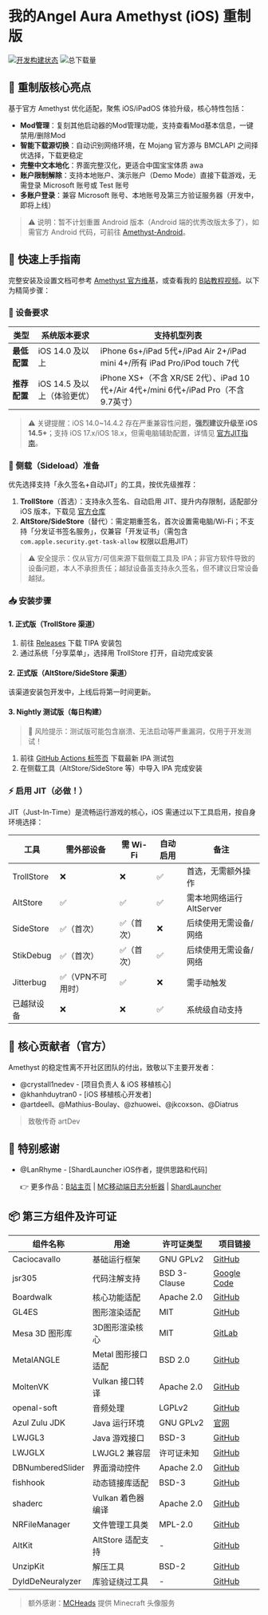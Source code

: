 # 我的Angel Aura Amethyst (iOS) 重制版
[![开发构建状态](https://github.com/herbrine8403/Amethyst-iOS-MyRemastered/actions/workflows/development.yml/badge.svg?branch=main)](.github/workflows/development.yml)
![总下载量](https://img.shields.io/github/downloads/herbrine8403/Amethyst-iOS-MyRemastered/total?style=flat-square&color=00a82a)

## 🌟 重制版核心亮点
基于官方 Amethyst 优化适配，聚焦 iOS/iPadOS 体验升级，核心特性包括：
- **Mod管理**：复刻其他启动器的Mod管理功能，支持查看Mod基本信息，一键禁用/删除Mod
- **智能下载源切换**：自动识别网络环境，在 Mojang 官方源与 BMCLAPI 之间择优选择，下载更稳定
- **完整中文本地化**：界面完整汉化，更适合中国宝宝体质 awa
- **账户限制解除**：支持本地账户、演示账户（Demo Mode）直接下载游戏，无需登录 Microsoft 账号或 Test 账号
- **多账户登录**：兼容 Microsoft 账号、本地账号及第三方验证服务器（开发中，即将上线）

> ⚠️ 说明：暂不计划重置 Android 版本（Android 端的优秀改版太多了），如需官方 Android 代码，可前往 [Amethyst-Android](https://github.com/AngelAuraMC/Amethyst-Android)。


## 🚀 快速上手指南
完整安装及设置文档可参考 [Amethyst 官方维基](https://wiki.angelauramc.dev/wiki/getting_started/INSTALL.html#ios)，或查看我的 [B站教程视频](https://b23.tv/KyxZr12)。以下为精简步骤：


### 📱 设备要求
| 类型       | 系统版本要求                | 支持机型列表                                                                 |
|------------|-----------------------------|------------------------------------------------------------------------------|
| **最低配置** | iOS 14.0 及以上             | iPhone 6s+/iPad 5代+/iPad Air 2+/iPad mini 4+/所有 iPad Pro/iPod touch 7代 |
| **推荐配置** | iOS 14.5 及以上（体验更优） | iPhone XS+（不含 XR/SE 2代）、iPad 10代+/Air 4代+/mini 6代+/iPad Pro（不含9.7英寸） |

> ⚠️ 关键提醒：iOS 14.0~14.4.2 存在严重兼容性问题，**强烈建议升级至 iOS 14.5+**；支持 iOS 17.x/iOS 18.x，但需电脑辅助配置，详情见 [官方JIT指南](https://wiki.angelauramc.dev/wiki/faq/ios/JIT.html#what-are-the-methods-to-enable-jit)。


### 🔧 侧载（Sideload）准备
优先选择支持「永久签名+自动JIT」的工具，按优先级推荐：
1. **TrollStore**（首选）：支持永久签名、自动启用 JIT、提升内存限制，适配部分 iOS 版本，下载见 [官方仓库](https://github.com/opa334/TrollStore)
2. **AltStore/SideStore**（替代）：需定期重签名，首次设置需电脑/Wi-Fi；不支持「分发证书签名服务」，仅兼容「开发证书」（需包含 `com.apple.security.get-task-allow` 权限以启用JIT）

> ⚠️ 安全提示：仅从官方/可信来源下载侧载工具及 IPA；非官方软件导致的设备问题，本人不承担责任；越狱设备虽支持永久签名，但不建议日常设备越狱。


### 📥 安装步骤
#### 1. 正式版（TrollStore 渠道）
1. 前往 [Releases](https://github.com/herbrine8403/Amethyst-iOS-MyRemastered/releases) 下载 TIPA 安装包
2. 通过系统「分享菜单」，选择用 TrollStore 打开，自动完成安装

#### 2. 正式版（AltStore/SideStore 渠道）
该渠道安装包开发中，上线后将第一时间更新。

#### 3. Nightly 测试版（每日构建）
> 🔴 风险提示：测试版可能包含崩溃、无法启动等严重漏洞，仅用于开发测试！
1. 前往 [GitHub Actions 标签页](https://github.com/herbrine8403/Amethyst-iOS-MyRemastered/actions) 下载最新 IPA 测试包
2. 在侧载工具（AltStore/SideStore 等）中导入 IPA 完成安装


### ⚡ 启用 JIT（必做！）
JIT（Just-In-Time）是流畅运行游戏的核心，iOS 需通过以下工具启用，按自身环境选择：

| 工具         | 需外部设备 | 需 Wi-Fi | 自动启用 | 备注                     |
|--------------|------------|----------|----------|--------------------------|
| TrollStore   | ❌         | ❌       | ✅       | 首选，无需额外操作       |
| AltStore     | ✅         | ✅       | ✅       | 需本地网络运行 AltServer |
| SideStore    | ✅（首次） | ✅（首次）| ❌       | 后续使用无需设备/网络    |
| StikDebug    | ✅（首次） | ✅（首次）| ✅       | 后续使用无需设备/网络    |
| Jitterbug    | ✅（VPN不可用时） | ✅ | ❌ | 需手动触发               |
| 已越狱设备   | ❌         | ❌       | ✅       | 系统级自动支持           |


## 👥 核心贡献者（官方）
Amethyst 的稳定性离不开社区团队的付出，致敬以下主要开发者：
- @crystall1nedev - [项目负责人 & iOS 移植核心]
- @khanhduytran0 - [iOS 移植核心开发者]
- @artdeell、@Mathius-Boulay、@zhuowei、@jkcoxson、@Diatrus
> 致敬传奇 artDev


## 🙏 特别感谢
- @LanRhyme - [ShardLauncher iOS作者，提供思路和代码]

  👉 更多作品：[B站主页](https://b23.tv/3rmAFc2) | [MC移动端日志分析器](https://github.com/LanRhyme/Web-MinecraftLogAnalyzer) | [ShardLauncher](https://github.com/LanRhyme/ShardLauncher-iOS)


## 📦 第三方组件及许可证
| 组件名称               | 用途                     | 许可证类型               | 项目链接                                                                 |
|------------------------|--------------------------|--------------------------|--------------------------------------------------------------------------|
| Caciocavallo           | 基础运行框架             | GNU GPLv2                | [GitHub](https://github.com/PojavLauncherTeam/caciocavallo)              |
| jsr305                 | 代码注解支持             | BSD 3-Clause             | [Google Code](https://code.google.com/p/jsr-305)                         |
| Boardwalk              | 核心功能适配             | Apache 2.0               | [GitHub](https://github.com/zhuowei/Boardwalk)                            |
| GL4ES                  | 图形渲染适配             | MIT                      | [GitHub](https://github.com/ptitSeb/gl4es)                                |
| Mesa 3D 图形库         | 3D图形渲染核心            | MIT                      | [GitLab](https://gitlab.freedesktop.org/mesa/mesa)                        |
| MetalANGLE             | Metal 图形接口适配        | BSD 2.0                  | [GitHub](https://github.com/khanhduytran0/metalangle)                     |
| MoltenVK               | Vulkan 接口转译          | Apache 2.0               | [GitHub](https://github.com/KhronosGroup/MoltenVK)                        |
| openal-soft            | 音频处理                 | LGPLv2                   | [GitHub](https://github.com/kcat/openal-soft)                            |
| Azul Zulu JDK          | Java 运行环境            | GNU GPLv2                | [官网](https://www.azul.com/downloads/?package=jdk)                       |
| LWJGL3                 | Java 游戏接口            | BSD-3                    | [GitHub](https://github.com/PojavLauncherTeam/lwjgl3)                     |
| LWJGLX                 | LWJGL2 兼容层            | 许可证未知               | [GitHub](https://github.com/PojavLauncherTeam/lwjglx)                     |
| DBNumberedSlider       | 界面滑动控件             | Apache 2.0               | [GitHub](https://github.com/khanhduytran0/DBNumberedSlider)               |
| fishhook               | 动态链接库适配           | BSD-3                    | [GitHub](https://github.com/khanhduytran0/fishhook)                       |
| shaderc                | Vulkan 着色器编译        | Apache 2.0               | [GitHub](https://github.com/khanhduytran0/shaderc)                        |
| NRFileManager          | 文件管理工具类           | MPL-2.0                  | [GitHub](https://github.com/mozilla-mobile/firefox-ios)                   |
| AltKit                 | AltStore 适配支持        | -                        | [GitHub](https://github.com/rileytestut/AltKit)                           |
| UnzipKit               | 解压工具                 | BSD-2                    | [GitHub](https://github.com/abbeycode/UnzipKit)                           |
| DyldDeNeuralyzer       | 库验证绕过工具           | -                        | [GitHub](https://github.com/xpn/DyldDeNeuralyzer)                         |
> 额外感谢：[MCHeads](https://mc-heads.net) 提供 Minecraft 头像服务
